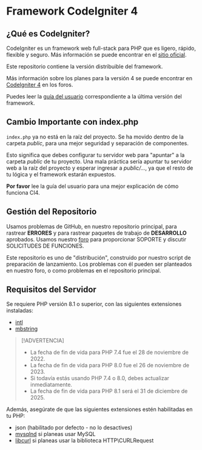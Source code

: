 # Framework CodeIgniter 4

## ¿Qué es CodeIgniter?

CodeIgniter es un framework web full-stack para PHP que es ligero, rápido, flexible y seguro.
Más información se puede encontrar en el [sitio oficial](https://codeigniter.com).

Este repositorio contiene la versión distribuible del framework.

Más información sobre los planes para la versión 4 se puede encontrar en [CodeIgniter 4](https://forum.codeigniter.com/forumdisplay.php?fid=28) en los foros.

Puedes leer la [guía del usuario](https://codeigniter.com/user_guide/)
correspondiente a la última versión del framework.

## Cambio Importante con index.php

`index.php` ya no está en la raíz del proyecto. Se ha movido dentro de la carpeta *public*,
para una mejor seguridad y separación de componentes.

Esto significa que debes configurar tu servidor web para "apuntar" a la carpeta *public* de tu proyecto.
Una mala práctica sería apuntar tu servidor web a la raíz del proyecto y esperar ingresar a *public/...*, ya que el resto de tu lógica y el
framework estarán expuestos.

**Por favor** lee la guía del usuario para una mejor explicación de cómo funciona CI4.

## Gestión del Repositorio

Usamos problemas de GitHub, en nuestro repositorio principal, para rastrear **ERRORES** y para rastrear paquetes de trabajo de **DESARROLLO** aprobados.
Usamos nuestro [foro](http://forum.codeigniter.com) para proporcionar SOPORTE y discutir
SOLICITUDES DE FUNCIONES.

Este repositorio es uno de "distribución", construido por nuestro script de preparación de lanzamiento.
Los problemas con él pueden ser planteados en nuestro foro, o como problemas en el repositorio principal.


## Requisitos del Servidor

Se requiere PHP versión 8.1 o superior, con las siguientes extensiones instaladas:

- [intl](http://php.net/manual/en/intl.requirements.php)
- [mbstring](http://php.net/manual/en/mbstring.installation.php)

> [!ADVERTENCIA]
> - La fecha de fin de vida para PHP 7.4 fue el 28 de noviembre de 2022.
> - La fecha de fin de vida para PHP 8.0 fue el 26 de noviembre de 2023.
> - Si todavía estás usando PHP 7.4 o 8.0, debes actualizar inmediatamente.
> - La fecha de fin de vida para PHP 8.1 será el 31 de diciembre de 2025.

Además, asegúrate de que las siguientes extensiones estén habilitadas en tu PHP:

- json (habilitado por defecto - no lo desactives)
- [mysqlnd](http://php.net/manual/en/mysqlnd.install.php) si planeas usar MySQL
- [libcurl](http://php.net/manual/en/curl.requirements.php) si planeas usar la biblioteca HTTP\CURLRequest

